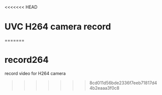 <<<<<<< HEAD
# UVC H264 camera record
=======
# record264
record video for H264 camera
>>>>>>> 8cd011d56bde2336f7eeb71817d44b2eaaa3f0c8
